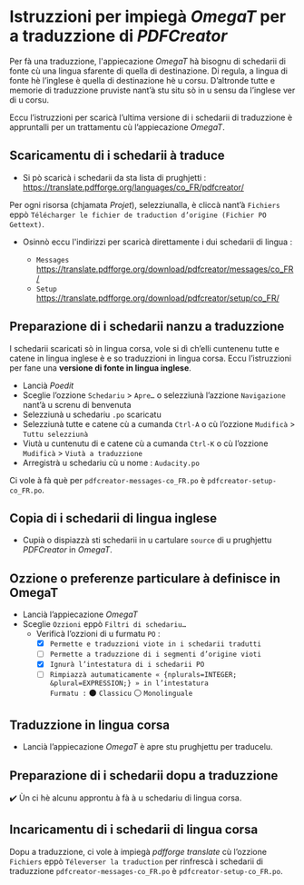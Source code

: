 # Istruzzioni per impiegà _OmegaT_ per a traduzzione di _PDFCreator_

Per fà una traduzzione, l'appiecazione _OmegaT_ hà bisognu di schedarii di fonte cù una lingua sfarente di quella di destinazione. Di regula, a lingua di fonte hè l’inglese è quella di destinazione hè u corsu. D’altronde tutte e memorie di traduzzione pruviste nant’à stu situ sò in u sensu da l’inglese ver di u corsu.

Eccu l’istruzzioni per scaricà l’ultima versione di i schedarii di traduzzione è appruntalli per un trattamentu cù l’appiecazione _OmegaT_.

## Scaricamentu di i schedarii à traduce

- Si pò scaricà i schedarii da sta lista di prughjetti :  
  https://translate.pdfforge.org/languages/co_FR/pdfcreator/  

Per ogni risorsa (chjamata _Projet_), selezziunalla, è cliccà nant’à `Fichiers` eppò `Télécharger le fichier de traduction d’origine (Fichier PO Gettext)`.

- Osinnò eccu l'indirizzi per scaricà direttamente i dui schedarii di lingua :  

  - `Messages` https://translate.pdfforge.org/download/pdfcreator/messages/co_FR/
  - `Setup` https://translate.pdfforge.org/download/pdfcreator/setup/co_FR/

## Preparazione di i schedarii nanzu a traduzzione

I schedarii scaricati sò in lingua corsa, vole si dì ch’elli cuntenenu tutte e catene in lingua inglese è e so traduzzioni in lingua corsa. Eccu l’istruzzioni per fane una __versione di fonte in lingua inglese__.

- Lancià _Poedit_
- Sceglie l’ozzione `Schedariu` > `Apre…` o selezziunà l’azzione `Navigazione` nant’à u screnu di benvenuta
- Selezziunà u schedariu `.po` scaricatu
- Selezziunà tutte e catene cù a cumanda `Ctrl-A` o cù l’ozzione `Mudificà` > `Tuttu selezziunà`
- Viutà u cuntenutu di e catene cù a cumanda `Ctrl-K` o cù l’ozzione `Mudificà` > `Viutà a traduzzione`
- Arregistrà u schedariu cù u nome : `Audacity.po`

Ci vole à fà què per `pdfcreator-messages-co_FR.po` è `pdfcreator-setup-co_FR.po`.

## Copia di i schedarii di lingua inglese

- Cupià o dispiazzà sti schedarii in u cartulare `source` di u prughjettu _PDFCreator_ in _OmegaT_.

## Ozzione o preferenze particulare à definisce in OmegaT

- Lancià l’appiecazione _OmegaT_
- Sceglie `Ozzioni` eppò `Filtri di schedariu…`
  - Verificà l’ozzioni di u furmatu `PO` :  
    - [x] `Permette e traduzzioni viote in i schedarii tradutti`
    - [ ] `Permette a traduzzione di i segmenti d’origine vioti`
    - [x] `Ignurà l’intestatura di i schedarii PO`
    - [ ] `Rimpiazzà autumaticamente « {nplurals=INTEGER; &plural=EXPRESSION;} » in l’intestatura`  
	      `Furmatu :` ⚫ `Classicu`   ⚪ `Monolinguale`

## Traduzzione in lingua corsa

- Lancià l’appiecazione _OmegaT_ è apre stu prughjettu per traducelu.

## Preparazione di i schedarii dopu a traduzzione

✔️ Ùn ci hè alcunu approntu à fà à u schedariu di lingua corsa.

## Incaricamentu di i schedarii di lingua corsa

Dopu a traduzzione, ci vole à impiegà _pdfforge translate_ cù l’ozzione `Fichiers` eppò `Téleverser la traduction` per rinfrescà i schedarii di traduzzione `pdfcreator-messages-co_FR.po` è `pdfcreator-setup-co_FR.po`.

